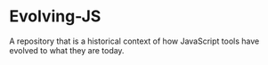 # Evolving-JS
A repository that is a historical context of how JavaScript tools have evolved to what they are today.
